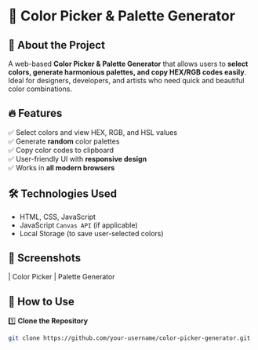 # 🎨 Color Picker & Palette Generator   

## 📌 About the Project  
A web-based **Color Picker & Palette Generator** that allows users to **select colors, generate harmonious palettes, and copy HEX/RGB codes easily**. Ideal for designers, developers, and artists who need quick and beautiful color combinations.  

## 🔥 Features  
✅ Select colors and view HEX, RGB, and HSL values  
✅ Generate **random** color palettes  
✅ Copy color codes to clipboard  
✅ User-friendly UI with **responsive design**  
✅ Works in **all modern browsers**  

## 🛠️ Technologies Used  
- HTML, CSS, JavaScript  
- JavaScript `Canvas API` (if applicable)  
- Local Storage (to save user-selected colors)  



## 📸 Screenshots  
| Color Picker | Palette Generator 

## 📂 How to Use  
1️⃣ **Clone the Repository**  
```sh
git clone https://github.com/your-username/color-picker-generator.git
